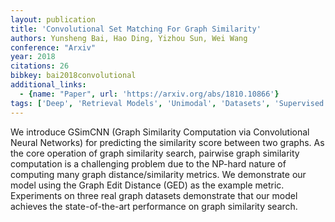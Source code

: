 ```yaml
---
layout: publication
title: 'Convolutional Set Matching For Graph Similarity'
authors: Yunsheng Bai, Hao Ding, Yizhou Sun, Wei Wang
conference: "Arxiv"
year: 2018
citations: 26
bibkey: bai2018convolutional
additional_links:
  - {name: "Paper", url: 'https://arxiv.org/abs/1810.10866'}
tags: ['Deep', 'Retrieval Models', 'Unimodal', 'Datasets', 'Supervised']
---
```

We introduce GSimCNN (Graph Similarity Computation via Convolutional Neural
Networks) for predicting the similarity score between two graphs. As the core
operation of graph similarity search, pairwise graph similarity computation is
a challenging problem due to the NP-hard nature of computing many graph
distance/similarity metrics. We demonstrate our model using the Graph Edit
Distance (GED) as the example metric. Experiments on three real graph datasets
demonstrate that our model achieves the state-of-the-art performance on graph
similarity search.
